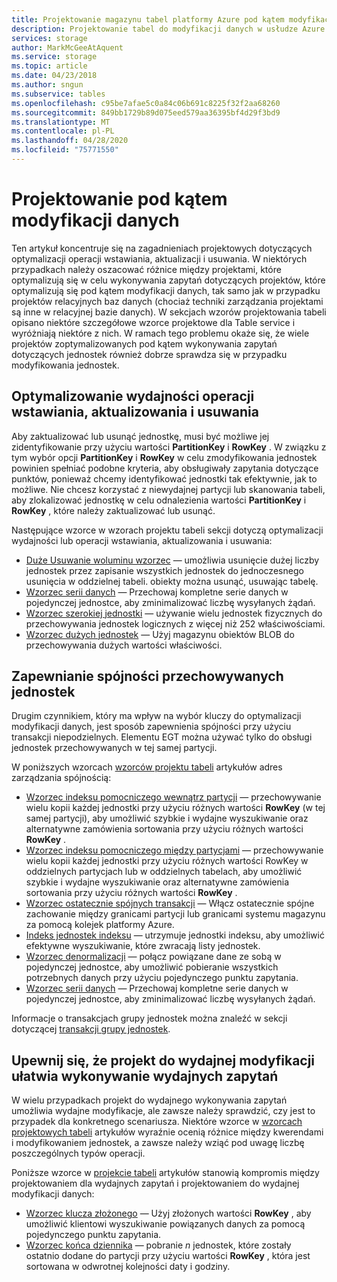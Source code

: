 ```yaml
---
title: Projektowanie magazynu tabel platformy Azure pod kątem modyfikacji danych | Microsoft Docs
description: Projektowanie tabel do modyfikacji danych w usłudze Azure Table Storage.
services: storage
author: MarkMcGeeAtAquent
ms.service: storage
ms.topic: article
ms.date: 04/23/2018
ms.author: sngun
ms.subservice: tables
ms.openlocfilehash: c95be7afae5c0a84c06b691c8225f32f2aa68260
ms.sourcegitcommit: 849bb1729b89d075eed579aa36395bf4d29f3bd9
ms.translationtype: MT
ms.contentlocale: pl-PL
ms.lasthandoff: 04/28/2020
ms.locfileid: "75771550"
---
```

# <a name="design-for-data-modification"></a>Projektowanie pod kątem modyfikacji danych
Ten artykuł koncentruje się na zagadnieniach projektowych dotyczących optymalizacji operacji wstawiania, aktualizacji i usuwania. W niektórych przypadkach należy oszacować różnice między projektami, które optymalizują się w celu wykonywania zapytań dotyczących projektów, które optymalizują się pod kątem modyfikacji danych, tak samo jak w przypadku projektów relacyjnych baz danych (chociaż techniki zarządzania projektami są inne w relacyjnej bazie danych). W sekcjach wzorów projektowania tabeli opisano niektóre szczegółowe wzorce projektowe dla Table service i wyróżniają niektóre z nich. W ramach tego problemu okaże się, że wiele projektów zoptymalizowanych pod kątem wykonywania zapytań dotyczących jednostek również dobrze sprawdza się w przypadku modyfikowania jednostek.  

## <a name="optimize-the-performance-of-insert-update-and-delete-operations"></a>Optymalizowanie wydajności operacji wstawiania, aktualizowania i usuwania
Aby zaktualizować lub usunąć jednostkę, musi być możliwe jej zidentyfikowanie przy użyciu wartości **PartitionKey** i **RowKey** . W związku z tym wybór opcji **PartitionKey** i **RowKey** w celu zmodyfikowania jednostek powinien spełniać podobne kryteria, aby obsługiwały zapytania dotyczące punktów, ponieważ chcemy identyfikować jednostki tak efektywnie, jak to możliwe. Nie chcesz korzystać z niewydajnej partycji lub skanowania tabeli, aby zlokalizować jednostkę w celu odnalezienia wartości **PartitionKey** i **RowKey** , które należy zaktualizować lub usunąć.  

Następujące wzorce w wzorach projektu tabeli sekcji dotyczą optymalizacji wydajności lub operacji wstawiania, aktualizowania i usuwania:  

* [Duże Usuwanie woluminu wzorzec](table-storage-design-patterns.md#high-volume-delete-pattern) — umożliwia usunięcie dużej liczby jednostek przez zapisanie wszystkich jednostek do jednoczesnego usunięcia w oddzielnej tabeli. obiekty można usunąć, usuwając tabelę.  
* [Wzorzec serii danych](table-storage-design-patterns.md#data-series-pattern) — Przechowaj kompletne serie danych w pojedynczej jednostce, aby zminimalizować liczbę wysyłanych żądań.  
* [Wzorzec szerokiej jednostki](table-storage-design-patterns.md#wide-entities-pattern) — używanie wielu jednostek fizycznych do przechowywania jednostek logicznych z więcej niż 252 właściwościami.  
* [Wzorzec dużych jednostek](table-storage-design-patterns.md#large-entities-pattern) — Użyj magazynu obiektów BLOB do przechowywania dużych wartości właściwości.  

## <a name="ensure-consistency-in-your-stored-entities"></a>Zapewnianie spójności przechowywanych jednostek
Drugim czynnikiem, który ma wpływ na wybór kluczy do optymalizacji modyfikacji danych, jest sposób zapewnienia spójności przy użyciu transakcji niepodzielnych. Elementu EGT można używać tylko do obsługi jednostek przechowywanych w tej samej partycji.  

W poniższych wzorcach [wzorców projektu tabeli](table-storage-design-patterns.md) artykułów adres zarządzania spójnością:  

* [Wzorzec indeksu pomocniczego wewnątrz partycji](table-storage-design-patterns.md#intra-partition-secondary-index-pattern) — przechowywanie wielu kopii każdej jednostki przy użyciu różnych wartości **RowKey** (w tej samej partycji), aby umożliwić szybkie i wydajne wyszukiwanie oraz alternatywne zamówienia sortowania przy użyciu różnych wartości **RowKey** .  
* [Wzorzec indeksu pomocniczego między partycjami](table-storage-design-patterns.md#inter-partition-secondary-index-pattern) — przechowywanie wielu kopii każdej jednostki przy użyciu różnych wartości RowKey w oddzielnych partycjach lub w oddzielnych tabelach, aby umożliwić szybkie i wydajne wyszukiwanie oraz alternatywne zamówienia sortowania przy użyciu różnych wartości **RowKey** .  
* [Wzorzec ostatecznie spójnych transakcji](table-storage-design-patterns.md#eventually-consistent-transactions-pattern) — Włącz ostatecznie spójne zachowanie między granicami partycji lub granicami systemu magazynu za pomocą kolejek platformy Azure.
* [Indeks jednostek indeksu](table-storage-design-patterns.md#index-entities-pattern) — utrzymuje jednostki indeksu, aby umożliwić efektywne wyszukiwanie, które zwracają listy jednostek.  
* [Wzorzec denormalizacji](table-storage-design-patterns.md#denormalization-pattern) — połącz powiązane dane ze sobą w pojedynczej jednostce, aby umożliwić pobieranie wszystkich potrzebnych danych przy użyciu pojedynczego punktu zapytania.  
* [Wzorzec serii danych](table-storage-design-patterns.md#data-series-pattern) — Przechowaj kompletne serie danych w pojedynczej jednostce, aby zminimalizować liczbę wysyłanych żądań.  

Informacje o transakcjach grupy jednostek można znaleźć w sekcji dotyczącej [transakcji grupy jednostek](table-storage-design.md#entity-group-transactions).  

## <a name="ensure-your-design-for-efficient-modifications-facilitates-efficient-queries"></a>Upewnij się, że projekt do wydajnej modyfikacji ułatwia wykonywanie wydajnych zapytań
W wielu przypadkach projekt do wydajnego wykonywania zapytań umożliwia wydajne modyfikacje, ale zawsze należy sprawdzić, czy jest to przypadek dla konkretnego scenariusza. Niektóre wzorce w [wzorcach projektowych tabeli](table-storage-design-patterns.md) artykułów wyraźnie ocenią różnice między kwerendami i modyfikowaniem jednostek, a zawsze należy wziąć pod uwagę liczbę poszczególnych typów operacji.  

Poniższe wzorce w [projekcie tabeli](table-storage-design-patterns.md) artykułów stanowią kompromis między projektowaniem dla wydajnych zapytań i projektowaniem do wydajnej modyfikacji danych:  

* [Wzorzec klucza złożonego](table-storage-design-patterns.md#compound-key-pattern) — Użyj złożonych wartości **RowKey** , aby umożliwić klientowi wyszukiwanie powiązanych danych za pomocą pojedynczego punktu zapytania.  
* [Wzorzec końca dziennika](table-storage-design-patterns.md#log-tail-pattern) — pobranie *n* jednostek, które zostały ostatnio dodane do partycji przy użyciu wartości **RowKey** , która jest sortowana w odwrotnej kolejności daty i godziny.  
